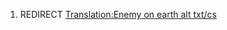 1.  REDIRECT [Translation:Enemy on earth alt
    txt/cs](Translation:Enemy_on_earth_alt_txt/cs "wikilink")